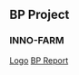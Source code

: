 ## BP Project 
### INNO-FARM 
[Logo](https://github.com/INNO-FARM/INNO-FARM.io/blob/main/innofarm1.jpg) 
[BP Report](https://yourusername.github.io/yourBPReport.pdf) 
